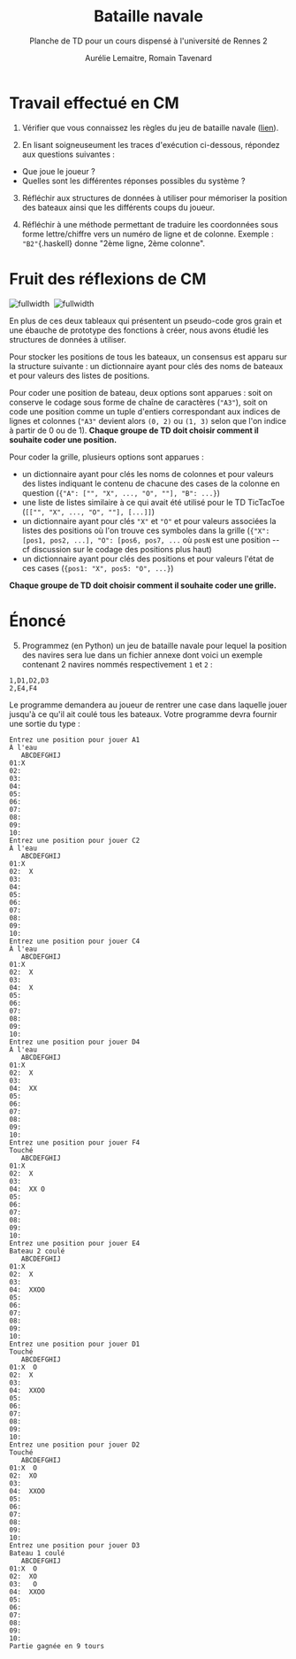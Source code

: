 ﻿---
title : Bataille navale
subtitle: Planche de TD pour un cours dispensé à l'université de Rennes 2
language: fr
author: Aurélie Lemaitre, Romain Tavenard
rights: Creative Commons CC BY-NC-SA
---
# Travail effectué en CM

1. Vérifier que vous connaissez les règles du jeu de bataille navale ([lien](https://fr.wikipedia.org/wiki/Bataille_navale_(jeu))).

2. En lisant soigneuseument les traces d'exécution ci-dessous, répondez aux questions suivantes :
* Que joue le joueur ?
* Quelles sont les différentes réponses possibles du système ?

3. Réfléchir aux structures de données à utiliser pour mémoriser la position des bateaux ainsi que les différents coups du joueur.

4. Réfléchir à une méthode permettant de traduire les coordonnées sous forme lettre/chiffre vers un numéro de ligne et de colonne.
Exemple : `"B2"`{.haskell} donne "2ème ligne, 2ème colonne".

# Fruit des réflexions de CM

![fullwidth](img/cm2021_1.jpg)&nbsp;
![fullwidth](img/cm2021_2.jpg)&nbsp;

En plus de ces deux tableaux qui présentent un pseudo-code gros grain et une ébauche de prototype des fonctions à créer, nous avons étudié les structures de données à utiliser.

Pour stocker les positions de tous les bateaux, un consensus est apparu sur la structure suivante : un dictionnaire ayant pour clés des noms de bateaux et pour valeurs des listes de positions.

Pour coder une position de bateau, deux options sont apparues : soit on conserve le codage sous forme de chaîne de caractères (`"A3"`), soit on code une position comme un tuple d'entiers correspondant aux indices de lignes et colonnes (`"A3"` devient alors `(0, 2)` ou `(1, 3)` selon que l'on indice à partir de 0 ou de 1).
**Chaque groupe de TD doit choisir comment il souhaite coder une position.**

Pour coder la grille, plusieurs options sont apparues :

* un dictionnaire ayant pour clés les noms de colonnes et pour valeurs des listes indiquant le contenu de chacune des cases de la colonne en question (`{"A": ["", "X", ..., "O", ""], "B": ...}`)
* une liste de listes similaire à ce qui avait été utilisé pour le TD TicTacToe (`[["", "X", ..., "O", ""], [...]]`)
* un dictionnaire ayant pour clés `"X"` et `"O"` et pour valeurs associées la listes des positions où l'on trouve ces symboles dans la grille (`{"X": [pos1, pos2, ...], "O": [pos6, pos7, ...` où `posN` est une position -- cf discussion sur le codage des positions plus haut)
* un dictionnaire ayant pour clés des positions et pour valeurs l'état de ces cases (`{pos1: "X", pos5: "O", ...}`)

**Chaque groupe de TD doit choisir comment il souhaite coder une grille.**


# Énoncé

5. Programmez (en Python) un jeu de bataille navale pour lequel la position des navires sera lue dans un fichier annexe dont voici un exemple contenant 2 navires nommés respectivement `1` et `2` :
```
1,D1,D2,D3
2,E4,F4
```
Le programme demandera au joueur de rentrer une case dans laquelle jouer jusqu'à ce qu'il ait coulé tous les bateaux.
Votre programme devra fournir une sortie du type :
```
Entrez une position pour jouer A1
À l'eau
   ABCDEFGHIJ
01:X         
02:          
03:          
04:          
05:          
06:          
07:          
08:          
09:          
10:          
Entrez une position pour jouer C2
À l'eau
   ABCDEFGHIJ
01:X         
02:  X       
03:          
04:          
05:          
06:          
07:          
08:          
09:          
10:          
Entrez une position pour jouer C4
À l'eau
   ABCDEFGHIJ
01:X         
02:  X       
03:          
04:  X       
05:          
06:          
07:          
08:          
09:          
10:          
Entrez une position pour jouer D4
À l'eau
   ABCDEFGHIJ
01:X         
02:  X       
03:          
04:  XX      
05:          
06:          
07:          
08:          
09:          
10:          
Entrez une position pour jouer F4
Touché
   ABCDEFGHIJ
01:X         
02:  X       
03:          
04:  XX O    
05:          
06:          
07:          
08:          
09:          
10:          
Entrez une position pour jouer E4
Bateau 2 coulé
   ABCDEFGHIJ
01:X         
02:  X       
03:          
04:  XXOO    
05:          
06:          
07:          
08:          
09:          
10:          
Entrez une position pour jouer D1
Touché
   ABCDEFGHIJ
01:X  O      
02:  X       
03:          
04:  XXOO    
05:          
06:          
07:          
08:          
09:          
10:          
Entrez une position pour jouer D2
Touché
   ABCDEFGHIJ
01:X  O      
02:  XO      
03:          
04:  XXOO    
05:          
06:          
07:          
08:          
09:          
10:          
Entrez une position pour jouer D3
Bateau 1 coulé
   ABCDEFGHIJ
01:X  O      
02:  XO      
03:   O      
04:  XXOO    
05:          
06:          
07:          
08:          
09:          
10:          
Partie gagnée en 9 tours
```
